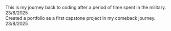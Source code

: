 This is my journey back to coding after a period of time spent in the military. 23/8/2025  
Created a portfolio as a first capstone project in my comeback journey. 23/8/2025  
